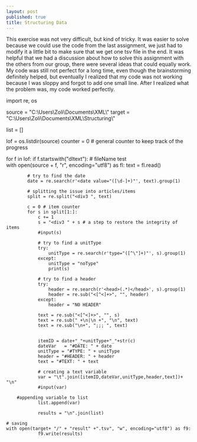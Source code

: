 ```yaml
---
layout: post
published: true
title: Structuring Data
---
```

This exercise was not very difficult, but kind of tricky. It was easier to solve because we could use the code from the last assignment, we just had to modify it a little bit to make sure that we get one tsv file in the end. It was helpful that we had a discussion about how to solve this assignment with the others from our group, there were several ideas that could equally work. My code was still not perfect for a long time, even though the brainstorming definitely helped, but eventually I realized that my code was not working because I was sloppy and forgot to add one small line. After I realized what the problem was, my code worked perfectly.

import re, os

source = "C:\\Users\\Zoli\\Documents\\XML\\"
target = "C:\\Users\\Zoli\\Documents\\XML\\Structuring\\"

list = []

lof = os.listdir(source)
counter = 0 # general counter to keep track of the progress

for f in lof:
    if f.startswith("dltext"): # fileName test        
        with open(source + f, "r", encoding="utf8") as fl:
            text = fl.read()

            # try to find the date
            date = re.search(r'<date value="([\d-]+)"', text).group(1)

            # splitting the issue into articles/items
            split = re.split("<div3 ", text)

            c = 0 # item counter
            for s in split[1:]:
                c += 1
                s = "<div3 " + s # a step to restore the integrity of items
                #input(s)

                # try to find a unitType
                try:
                    unitType = re.search(r'type="([^\"]+)"', s).group(1)
                except:
                    unitType = "noType"
                    print(s)

                # try to find a header
                try:
                    header = re.search(r'<head>(.*)</head>', s).group(1)
                    header = re.sub("<[^<]+>", "", header)
                except:
                    header = "NO HEADER"

                text = re.sub("<[^<]+>", "", s)
                text = re.sub(" +\n|\n +", "\n", text)
                text = re.sub("\n+", ";;; ", text)


                itemID = date+"_"+unitType+"_"+str(c)
                dateVar   = "#DATE: " + date
                unitType = "#TYPE: " + unitType
                header = "#HEADER: " + header
                text = "#TEXT: " + text

                # creating a text variable
                var = "\t".join([itemID,dateVar,unitType,header,text])+ "\n"
                #input(var)
                
		#appending variable to list
                list.append(var)

                results = "\n".join(list)

    # saving
    with open(target+ "/" + "result" +".tsv", "w", encoding="utf8") as f9:
                f9.write(results)
                            
